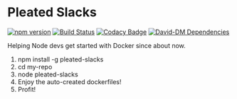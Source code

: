 # Pleated Slacks

[![npm version](https://badge.fury.io/js/pleated-slacks.svg)](https://badge.fury.io/js/pleated-slacks)
[![Build Status](https://travis-ci.org/team-jwt/pleated-slacks.svg?branch=master)](https://travis-ci.org/team-jwt/pleated-slacks)
[![Codacy Badge](https://api.codacy.com/project/badge/Grade/f6ba122b1da14d97b21b2642a2d6e018)](https://www.codacy.com/app/wade_2/pleated-slacks?utm_source=github.com&amp;utm_medium=referral&amp;utm_content=juniorbird/pleated-slacks&amp;utm_campaign=Badge_Grade)
[![David-DM Dependencies](https://david-dm.org/team-jwt/pleated-slacks.svg)](https://david-dm.org/team-jwt/pleated-slacks)

Helping Node devs get started with Docker since about now.

1. npm install -g pleated-slacks
1. cd my-repo
1. node pleated-slacks
1. Enjoy the auto-created dockerfiles!
1. Profit!
